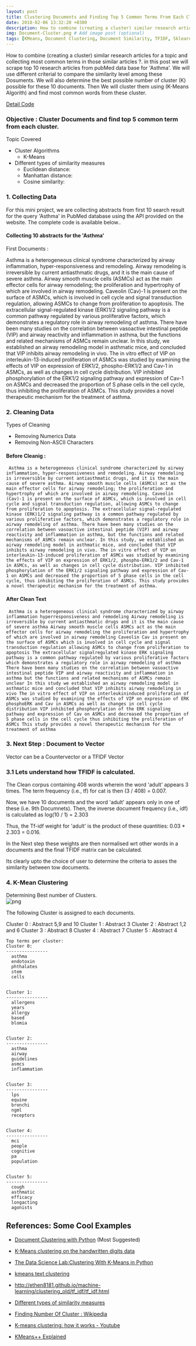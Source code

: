 ```yaml
---
layout: post
title: Clustering Documents and Finding Top 5 Common Terms From Each Cluster
date: 2018-02-06 13:32:20 +0300
description: How to combine (creating a cluster) similar research articles for a topic and collecting most common terms in those similar articles ?. # Add post description (optional)
img: Document-Cluster.png # Add image post (optional)
tags: [KMeans, Document Clustering, Document Similarity, TFIDF, Sklearn, KMeans-Python]
---
```

How to combine (creating a cluster) similar research articles for a topic and collecting most common terms in those similar articles ?. in this post we will scrape top 10 research articles from pubMed data base for 'Asthma'. We will use different criterial to compare the similarity level among these Dosuments. We will also determine the best possible number of cluster (K) possible for these 10 documents. Then We will cluster them using (K-Means Algorith) and find most common words from these cluster.  

[Detail Code](https://github.com/akpradhn/IAGems/blob/master/Projects/PubmedClusterAnalysis/DocumentClustering7_02_18.md)

### Objective : Cluster Documents and find top 5 common term from each cluster.

Topic Covered
* Cluster Algorithms
    - K-Means 
* Different types of similarity measures
    - Euclidean distance:
    - Manhattan distance:
    - Cosine similarity:    



### 1. Collecting Data

For this mini project, we are collecting abstracts from first 10 search result for the query 'Asthma' in PubMed database using the API provided on the website. The complete code is available below..

#### Collecting 10 abstracts for the 'Asthma'

First Documents : 

Asthma is a heterogeneous clinical syndrome characterized by airway inflammation, hyper-responsiveness and remodeling.
Airway remodeling is irreversible by current antiasthmatic drugs, and it is the main cause of severe asthma. Airway smooth muscle cells (ASMCs) act as the main effector cells for airway remodeling; the proliferation and hypertrophy of which are involved in airway remodeling. Caveolin (Cav)-1 is present on the surface of ASMCs, which is involved in cell cycle and signal transduction regulation, allowing ASMCs to change from proliferation to apoptosis. The extracellular signal-regulated kinase (ERK)1/2 signaling pathway is a common pathway regulated by various proliferative factors, which demonstrates a regulatory role in airway remodeling of asthma. There have been many studies on the correlation between vasoactive intestinal peptide (VIP) and airway reactivity and inflammation in asthma, but the functions and related mechanisms of ASMCs remain unclear. In this study, we established an airway remodeling model in asthmatic mice, and concluded that VIP inhibits airway remodeling in vivo. The in vitro effect of VIP on interleukin-13-induced proliferation of ASMCs was studied by examining the effects of VIP on expression of ERK1/2, phospho-ERK1/2 and Cav-1 in ASMCs, as well as changes in cell cycle distribution. VIP inhibited phosphorylation of the ERK1/2 signaling pathway and expression of Cav-1 on ASMCs and decreased the proportion of S phase cells in the cell cycle, thus inhibiting the proliferation of ASMCs. This study provides a novel therapeutic mechanism for the treatment of asthma.

### 2. Cleaning Data

Types of Cleaning
* Removing Numerics Data
* Removing Non-ASCII Characters


#### Before Cleanig :
 
     Asthma is a heterogeneous clinical syndrome characterized by airway inflammation, hyper-responsiveness and remodeling. Airway remodeling is irreversible by current antiasthmatic drugs, and it is the main cause of severe asthma. Airway smooth muscle cells (ASMCs) act as the main effector cells for airway remodeling; the proliferation and hypertrophy of which are involved in airway remodeling. Caveolin (Cav)-1 is present on the surface of ASMCs, which is involved in cell cycle and signal transduction regulation, allowing ASMCs to change from proliferation to apoptosis. The extracellular signal-regulated kinase (ERK)1/2 signaling pathway is a common pathway regulated by various proliferative factors, which demonstrates a regulatory role in airway remodeling of asthma. There have been many studies on the correlation between vasoactive intestinal peptide (VIP) and airway reactivity and inflammation in asthma, but the functions and related mechanisms of ASMCs remain unclear. In this study, we established an airway remodeling model in asthmatic mice, and concluded that VIP inhibits airway remodeling in vivo. The in vitro effect of VIP on interleukin-13-induced proliferation of ASMCs was studied by examining the effects of VIP on expression of ERK1/2, phospho-ERK1/2 and Cav-1 in ASMCs, as well as changes in cell cycle distribution. VIP inhibited phosphorylation of the ERK1/2 signaling pathway and expression of Cav-1 on ASMCs and decreased the proportion of S phase cells in the cell cycle, thus inhibiting the proliferation of ASMCs. This study provides a novel therapeutic mechanism for the treatment of asthma.
     
#### After Clean Text 

     Asthma is a heterogeneous clinical syndrome characterized by airway inflammation hyperresponsiveness and remodeling Airway remodeling is irreversible by current antiasthmatic drugs and it is the main cause of severe asthma Airway smooth muscle cells ASMCs act as the main effector cells for airway remodeling the proliferation and hypertrophy of which are involved in airway remodeling Caveolin Cav is present on the surface of ASMCs which is involved in cell cycle and signal transduction regulation allowing ASMCs to change from proliferation to apoptosis The extracellular signalregulated kinase ERK signaling pathway is a common pathway regulated by various proliferative factors which demonstrates a regulatory role in airway remodeling of asthma There have been many studies on the correlation between vasoactive intestinal peptide VIP and airway reactivity and inflammation in asthma but the functions and related mechanisms of ASMCs remain unclear In this study we established an airway remodeling model in asthmatic mice and concluded that VIP inhibits airway remodeling in vivo The in vitro effect of VIP on interleukininduced proliferation of ASMCs was studied by examining the effects of VIP on expression of ERK phosphoERK and Cav in ASMCs as well as changes in cell cycle distribution VIP inhibited phosphorylation of the ERK signaling pathway and expression of Cav on ASMCs and decreased the proportion of S phase cells in the cell cycle thus inhibiting the proliferation of ASMCs This study provides a novel therapeutic mechanism for the treatment of asthma

### 3. Next Step : Document to Vector 

Vector can be a Countervector or a TFIDF Vector

### 3.1 Lets understand how TFIDF is calculated.

The Clean corpus containing 408 words wherein the word 'adult' appears 3 times.
The term frequency (i.e., tf) for cat is then (3 / 408) = 0.007.

Now, we have 10 documents and the word 'adult' appears only in one of these (i.e. 9th Documnets).
Then, the inverse document frequency (i.e., idf) is calculated as log(10 / 1) = 2.303

Thus, the Tf-idf weight for 'adult' is the product of these quantities: 0.03 * 2.303 = 0.016.

In the Next step these weights are then normalised wrt other words in a documents and the final TFIDF matrix can be calculated.

Its clearly upto the choice of user to determine the criteria to asses the similarity between tow documents.

### 4. K-Mean Clustering

Determining Best number of Clusters.  
![png](output_24_0.png)

The following Cluster is assigned to each documents.

Cluster 0 : Abstract 5,9 and 10
Cluster 1 : Abstract 3
Cluster 2 : Abstract 1,2 and 6
Cluster 3 : Abstract 8
Cluster 4 : Abstract 7
Cluster 5 : Abstract 4


    Top terms per cluster:
    Cluster 0:
    ----------------
      asthma
      endotoxin
      phthalates
      stem
      cells
    
    
    Cluster 1:
    ----------------
      allergens
      years
      allergy
      based
      blomia
    
    
    Cluster 2:
    ----------------
      asthma
      airway
      guidelines
      asmcs
      inflammation
    
    
    Cluster 3:
    ----------------
      lps
      equine
      bronchi
      ngml
      receptors
    
    
    Cluster 4:
    ----------------
      mci
      people
      cognitive
      pa
      population
    
    
    Cluster 5:
    ----------------
      cough
      asthmatic
      efficacy
      longacting
      agonists
    
    


## References: Some Cool Examples


* [Document Clustering with Python](http://brandonrose.org/clustering) (Most Suggested)

* [K-Means clustering on the handwritten digits data](http://scikit-learn.org/stable/auto_examples/cluster/plot_kmeans_digits.html)

* [The Data Science Lab:Clustering With K-Means in Python](https://datasciencelab.wordpress.com/2013/12/12/clustering-with-k-means-in-python/)

* [kmeans text clustering](https://pythonprogramminglanguage.com/kmeans-text-clustering/)

* http://ethen8181.github.io/machine-learning/clustering_old/tf_idf/tf_idf.html

* [Different types of similarity measures](http://dataaspirant.com/2015/04/11/five-most-popular-similarity-measures-implementation-in-python/)

* [Finding Number Of Cluster : Wikipedia](https://en.wikipedia.org/wiki/Determining_the_number_of_clusters_in_a_data_set?lipi=urn%3Ali%3Apage%3Ad_flagship3_pulse_read%3BGYqlkK3tQ3%2Bb3VWBSvgP8Q%3D%3D)
* [K-means clustering: how it works - Youtube](https://www.youtube.com/watch?v=_aWzGGNrcic&lipi=urn%3Ali%3Apage%3Ad_flagship3_pulse_read%3BGYqlkK3tQ3%2Bb3VWBSvgP8Q%3D%3D)
* [KMeans++ Explained](https://www.naftaliharris.com/blog/visualizing-k-means-clustering/)



```python

```
